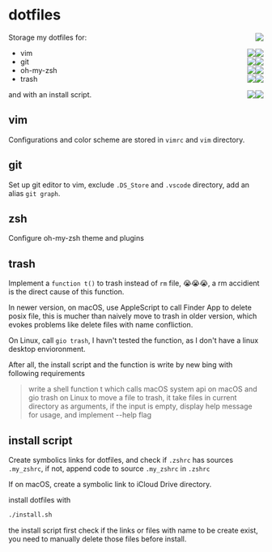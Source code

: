 # dotfiles
Storage my dotfiles for:
<span style="float:right"><img src = "https://img.shields.io/badge/文档同步时间-20230313-blue"></span>
- vim <span style="float:right"><img src = "https://img.shields.io/badge/macOS-✔-green"></span> <span style="float:right"><img src = "https://img.shields.io/badge/Linux-✔-green"></span> 
- git <span style="float:right"><img src = "https://img.shields.io/badge/macOS-✔-green"></span> <span style="float:right"><img src = "https://img.shields.io/badge/Linux-✔-green"></span> 
- oh-my-zsh <span style="float:right"><img src = "https://img.shields.io/badge/macOS-✔-green"></span> <span style="float:right"><img src = "https://img.shields.io/badge/Linux-✔-green"></span> 
- trash <span style="float:right"><img src = "https://img.shields.io/badge/macOS-✔-green"></span> <span style="float:right"><img src = "https://img.shields.io/badge/Linux-x-red"></span> 


and with an install script.<span style="float:right"><img src = "https://img.shields.io/badge/macOS-✔-green"></span> <span style="float:right"><img src = "https://img.shields.io/badge/Linux-✔-green"></span> 

## vim
Configurations and color scheme are stored in `vimrc` and `vim` directory.

## git
Set up git editor to vim, exclude `.DS_Store` and `.vscode` directory, add an alias `git graph`.

## zsh
Configure oh-my-zsh theme and plugins

## trash
Implement a `function t()` to trash instead of `rm` file, 😭😭😭, a rm accidient is the direct cause of this function. 

In newer version, on macOS, use AppleScript to call Finder App to delete posix file, this is mucher than naively move to trash in older version, which evokes problems like delete files with name confliction.

On Linux, call `gio trash`, I havn't tested the function, as I don't have a linux desktop envioronment.

After all, the install script and the function is write by new bing with following requirements
> write a shell function t which calls macOS system api on macOS and gio trash on Linux to move a file to trash, it take files in current directory as arguments, if the input is empty, display help message for usage, and implement --help flag

## install script
Create symbolics links for dotfiles, and check if `.zshrc` has sources `.my_zshrc`, if not, append code to source `.my_zshrc` in `.zshrc`

If on macOS, create a symbolic link to iCloud Drive directory.

install dotfiles with
``` zsh
./install.sh
```
the install script first check if the links or files with name to be create exist, you need to manually delete those files before install.
